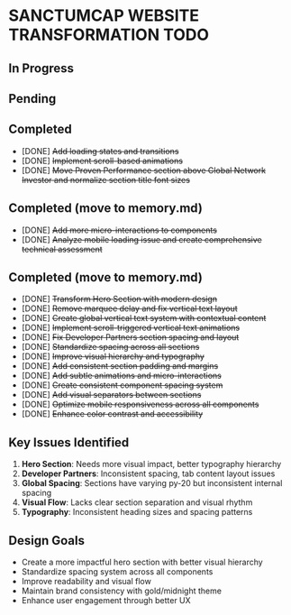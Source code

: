# SANCTUMCAP WEBSITE TRANSFORMATION TODO

## In Progress

## Pending

## Completed
- [DONE] ~~Add loading states and transitions~~
- [DONE] ~~Implement scroll-based animations~~
- [DONE] ~~Move Proven Performance section above Global Network Investor and normalize section title font sizes~~

## Completed (move to memory.md)
- [DONE] ~~Add more micro-interactions to components~~
- [DONE] ~~Analyze mobile loading issue and create comprehensive technical assessment~~

## Completed (move to memory.md)
- [DONE] ~~Transform Hero Section with modern design~~
- [DONE] ~~Remove marquee delay and fix vertical text layout~~
- [DONE] ~~Create global vertical text system with contextual content~~
- [DONE] ~~Implement scroll-triggered vertical text animations~~
- [DONE] ~~Fix Developer Partners section spacing and layout~~
- [DONE] ~~Standardize spacing across all sections~~
- [DONE] ~~Improve visual hierarchy and typography~~
- [DONE] ~~Add consistent section padding and margins~~
- [DONE] ~~Add subtle animations and micro-interactions~~
- [DONE] ~~Create consistent component spacing system~~
- [DONE] ~~Add visual separators between sections~~
- [DONE] ~~Optimize mobile responsiveness across all components~~
- [DONE] ~~Enhance color contrast and accessibility~~

## Key Issues Identified
1. **Hero Section**: Needs more visual impact, better typography hierarchy
2. **Developer Partners**: Inconsistent spacing, tab content layout issues
3. **Global Spacing**: Sections have varying py-20 but inconsistent internal spacing
4. **Visual Flow**: Lacks clear section separation and visual rhythm
5. **Typography**: Inconsistent heading sizes and spacing patterns

## Design Goals
- Create a more impactful hero section with better visual hierarchy
- Standardize spacing system across all components
- Improve readability and visual flow
- Maintain brand consistency with gold/midnight theme
- Enhance user engagement through better UX